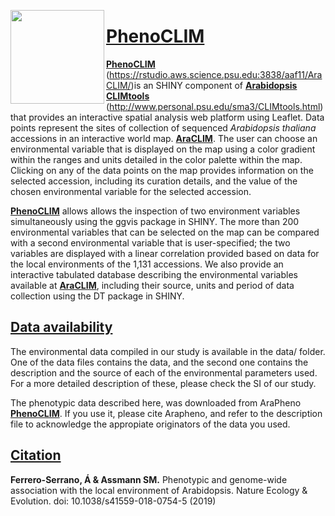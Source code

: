 [<img align="left" width="150" height="150" src="https://github.com/CLIMtools/PhenoCLIM/blob/master/www/picture2.png">](https://rstudio.aws.science.psu.edu:3838/aaf11/PhenoCLIM/ "PhenoCLIM")

# [PhenoCLIM](https://rstudio.aws.science.psu.edu:3838/aaf11/AraCLIM/ "AraCLIM")
[**PhenoCLIM**](https://rstudio.aws.science.psu.edu:3838/aaf11/AraCLIM/) (https://rstudio.aws.science.psu.edu:3838/aaf11/AraCLIM/)is an SHINY component of [**Arabidopsis CLIMtools**](http://www.personal.psu.edu/sma3/CLIMtools.html) (http://www.personal.psu.edu/sma3/CLIMtools.html) that provides an interactive spatial analysis web platform using Leaflet. Data points represent the sites of collection of sequenced *Arabidopsis thaliana* accessions in an interactive world map. [**AraCLIM**](https://rstudio.aws.science.psu.edu:3838/aaf11/AraCLIM/). The user can choose an environmental variable that is displayed on the map using a color gradient within the ranges and units detailed in the color palette within the map. Clicking on any of the data points on the map provides information on the selected accession, including its curation details, and the value of the chosen environmental variable for the selected accession.

[**PhenoCLIM**](https://rstudio.aws.science.psu.edu:3838/aaf11/AraCLIM/) allows allows the inspection of two environment variables simultaneously using the ggvis package in SHINY. The more than 200 environmental variables that can be selected on the map can be compared with a second environmental variable that is user-specified; the two variables are displayed with a linear correlation provided based on data for the local environments of the 1,131 accessions. We also provide an interactive tabulated database describing the environmental variables available at [**AraCLIM**](https://rstudio.aws.science.psu.edu:3838/aaf11/AraCLIM/), including their source, units and period of data collection using the DT package in SHINY.

## [Data availability](https://github.com/CLIMtools/AraCLIM/tree/master/data)

The environmental data compiled in our study is available in the data/ folder. One of the data files contains the data, and the second one contains the description and the source of each of the environmental parameters used. For a more detailed description of these, please check the SI of our study.

The phenotypic data described here, was downloaded from AraPheno [**PhenoCLIM**](https://arapheno.1001genomes.org/). If you use it, please cite Arapheno, and refer to the description file to acknowledge the appropiate originators of the data you used.
## [Citation](https://www.nature.com/articles/s41559-018-0754-5)
**Ferrero-Serrano, Á & Assmann SM.** Phenotypic and genome-wide association with the local environment of Arabidopsis. Nature Ecology & Evolution. doi: 10.1038/s41559-018-0754-5 (2019)

